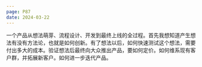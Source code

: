 ```yaml
---
page: P87
date: 2024-03-22
---
```


一个产品从想法萌芽、流程设计、开发到最终上线的全过程。首先我想知道产生想法有没有方法论，也就是如何创新。有了想法以后，如何快速测试这个想法，需要付出多大的成本。验证想法后最终向大众推出产品，要如何定价。如何维系现有客户群，并拓展新客户。如何进一步迭代产品。

